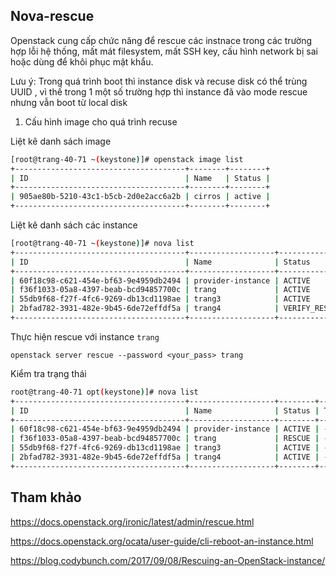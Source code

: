 ## Nova-rescue

Openstack cung cấp chức năng để rescue các instnace trong các trường hợp lỗi hệ thống, mất mát filesystem, mất SSH key, cấu hình network bị sai hoặc dùng để khôi phục mật khẩu.

Lưu ý: Trong quá trình boot thì instance disk và recuse disk có thể trùng UUID , vì thế trong 1 một số trường hợp thì instance đã vào mode rescue nhưng vẫn boot từ local disk

1. Cấu hình image cho quá trình recuse

Liệt kê danh sách image

```sh
[root@trang-40-71 ~(keystone)]# openstack image list
+--------------------------------------+--------+--------+
| ID                                   | Name   | Status |
+--------------------------------------+--------+--------+
| 905ae80b-5210-43c1-b5cb-2d0e2acc6a2b | cirros | active |
+--------------------------------------+--------+--------+
```

Liệt kê danh sách các instance 

```sh
[root@trang-40-71 ~(keystone)]# nova list
+--------------------------------------+-------------------+---------------+------------+-------------+----------------------------------------+
| ID                                   | Name              | Status        | Task State | Power State | Networks                               |
+--------------------------------------+-------------------+---------------+------------+-------------+----------------------------------------+
| 60f18c98-c621-454e-bf63-9e4959db2494 | provider-instance | ACTIVE        | -          | Running     | provider=192.168.40.124                |
| f36f1033-05a8-4397-beab-bcd94857700c | trang             | ACTIVE        | -          | Running     | provider=192.168.40.122                |
| 55db9f68-f27f-4fc6-9269-db13cd1198ae | trang3            | ACTIVE        | -          | Running     | selfservice=10.10.10.7, 192.168.40.126 |
| 2bfad782-3931-482e-9b45-6de72effdf5a | trang4            | VERIFY_RESIZE | -          | Running     | provider=192.168.40.123                |
+--------------------------------------+-------------------+---------------+------------+-------------+----------------------------------------+
```

Thực hiện rescue với instance `trang`

	openstack server rescue --password <your_pass> trang

Kiểm tra trạng thái 

```sh
root@trang-40-71 opt(keystone)]# nova list
+--------------------------------------+-------------------+--------+------------+-------------+----------------------------------------+
| ID                                   | Name              | Status | Task State | Power State | Networks                               |
+--------------------------------------+-------------------+--------+------------+-------------+----------------------------------------+
| 60f18c98-c621-454e-bf63-9e4959db2494 | provider-instance | ACTIVE | -          | Running     | provider=192.168.40.124                |
| f36f1033-05a8-4397-beab-bcd94857700c | trang             | RESCUE | -          | Running     | provider=192.168.40.122                |
| 55db9f68-f27f-4fc6-9269-db13cd1198ae | trang3            | ACTIVE | -          | Running     | selfservice=10.10.10.7, 192.168.40.126 |
| 2bfad782-3931-482e-9b45-6de72effdf5a | trang4            | ACTIVE | -          | Running     | provider=192.168.40.123                |
+--------------------------------------+-------------------+--------+------------+-------------+----------------------------------------+
```



## Tham khảo

https://docs.openstack.org/ironic/latest/admin/rescue.html

https://docs.openstack.org/ocata/user-guide/cli-reboot-an-instance.html

https://blog.codybunch.com/2017/09/08/Rescuing-an-OpenStack-instance/

